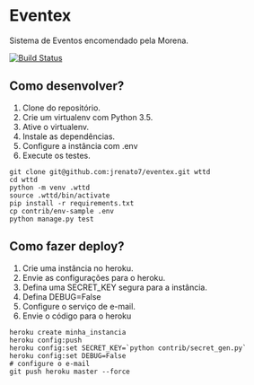 # Eventex

Sistema de Eventos encomendado pela Morena.

[![Build Status](https://travis-ci.org/jrenato7/eventex.svg?branch=master)](https://travis-ci.org/jrenato7/eventex)

## Como desenvolver?

1. Clone do  repositório.
2. Crie um virtualenv com Python 3.5.
3. Ative o virtualenv.
4. Instale as dependências.
5. Configure a instância com .env
6. Execute os testes.

```console
git clone git@github.com:jrenato7/eventex.git wttd
cd wttd
python -m venv .wttd
source .wttd/bin/activate
pip install -r requirements.txt
cp contrib/env-sample .env
python manage.py test 
```

## Como fazer deploy?

1. Crie uma instância no heroku.
2. Envie as configurações para o heroku.
3. Defina uma SECRET_KEY segura para a instância.
4. Defina DEBUG=False
5. Configure o serviço de e-mail.
6. Envie o código para o heroku


```console
heroku create minha_instancia
heroku config:push
heroku config:set SECRET_KEY=`python contrib/secret_gen.py`
heroku config:set DEBUG=False
# configure o e-mail
git push heroku master --force 

```